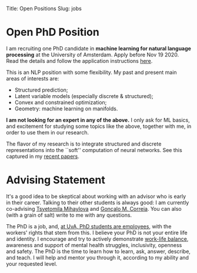 Title: Open Positions
Slug: jobs

# Open PhD Position

I am recruiting one PhD candidate
in **machine learning for natural language processing**
at the University of Amsterdam. 
Apply before Nov 19 2020. Read the details and follow the application
instructions
[here](https://ivi.uva.nl/shared/uva/en/vacancies/2020/10/20-612-phd-position-in-machine-learning-for-natural-language-processing.html).

This is an NLP position with some flexibility. My past and present main areas of interests are:
 
 - Structured prediction;
 - Latent variable models (especially discrete & structured);
 - Convex and constrained optimization;
 - Geometry: machine learning on manifolds.

**I am not looking for an expert in any of the above.** I only ask for
ML basics, and excitement for studying some topics like the above,
together with me, in order to use them in our research.

The flavor of my research is to integrate structured and discrete
representations into the ``soft'' computation of neural networks.
See this captured in my [recent papers](/papers.html).

# Advising Statement

It's a good idea to be skeptical about working with an advisor who is early in
their career. Talking to their other students is always good: I am currently co-advising
[Tsvetomila Mihaylova](https://tsvm.github.io/)
and [Gonçalo M. Correia](https://goncalomcorreia.github.io/).
You can also (with a grain of salt) write to me with any questions.

The PhD is a job, and, [at UvA, PhD students are employees](https://www.uva.nl/en/about-the-uva/working-at-the-uva/terms-of-employment/terms-of-employment.html),
with the workers' rights
that stem from this. 
I believe your PhD is not your entire life and identity. I encourage and try to
actively demonstrate [work-life
balance](https://www.uva.nl/en/about-the-uva/working-at-the-uva/terms-of-employment/work-and-personal-life/work-and-personal-life.html), awareness and support of mental health struggles,
inclusivity, openness and safety.
The PhD is the time to learn how to learn, ask,
answer, describe, and teach. I will help and mentor you through it,
according to my ability and your requested level.
